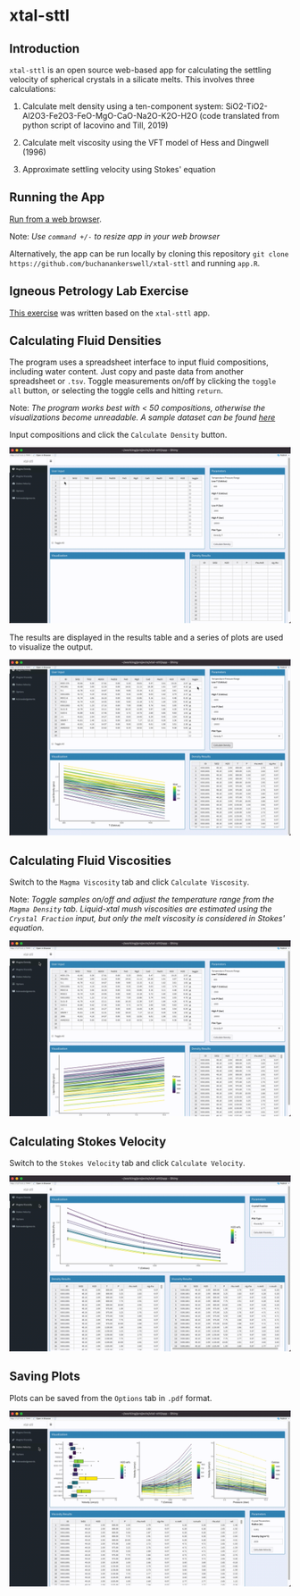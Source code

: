 # xtal-sttl

## Introduction
`xtal-sttl` is an open source web-based app for calculating the settling velocity of spherical crystals in a silicate melts. This involves three calculations:

1. Calculate melt density using a ten-component system: SiO2-TiO2-Al2O3-Fe2O3-FeO-MgO-CaO-Na2O-K2O-H2O (code translated from python script of Iacovino and Till, 2019)

2. Calculate melt viscosity using the VFT model of Hess and Dingwell (1996)

3. Approximate settling velocity using Stokes' equation

## Running the App

[Run from a web browser](https://kerswell.shinyapps.io/xtal-sttl).

Note: *Use `command +/-` to resize app in your web browser*

Alternatively, the app can be run locally by cloning this repository `git clone https://github.com/buchanankerswell/xtal-sttl` and running `app.R`.

## Igneous Petrology Lab Exercise

[This exercise](https://rpubs.com/buchanankerswell/711294) was written based on the `xtal-sttl` app.

## Calculating Fluid Densities

The program uses a spreadsheet interface to input fluid compositions, including water content. Just copy and paste data from another spreadsheet or `.tsv`. Toggle measurements on/off by clicking the `toggle all` button, or selecting the toggle cells and hitting `return`.

Note: *The program works best with < 50 compositions, otherwise the visualizations become unreadable. A sample dataset can be found [here](https://github.com/buchanankerswell/xtal-sttl/tree/main/app/data)*

Input compositions and click the `Calculate Density` button.

![](assets/images/demo-calc-density.gif)

The results are displayed in the results table and a series of plots are used to visualize the output.

![](assets/images/demo-plots-density.gif)

## Calculating Fluid Viscosities

Switch to the `Magma Viscosity` tab and click `Calculate Viscosity`.

Note: *Toggle samples on/off and adjust the temperature range from the `Magma Density` tab. Liquid-xtal mush viscosities are estimated using the `Crystal Fraction` input, but only the melt viscosity is considered in Stokes' equation.*

![](assets/images/demo-calc-viscosity.gif)

## Calculating Stokes Velocity

Switch to the `Stokes Velocity` tab and click `Calculate Velocity`.

![](assets/images/demo-calc-velocity.gif)

## Saving Plots

Plots can be saved from the `Options` tab in `.pdf` format.

![](assets/images/demo-save-plots.gif)
